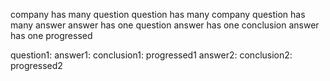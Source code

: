 company has many question
question has many company
question has many answer
answer has one question
answer has one conclusion
answer has one progressed

question1:
  answer1: conclusion1: progressed1
  answer2: conclusion2: progressed2